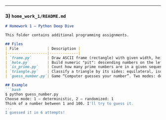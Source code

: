 
---

### 3) `home_work_1/README.md`
```markdown
# Homework 1 — Python Deep Dive

This folder contains additional programming assignments.

## Files
| File             | Description |
|------------------|-------------|
| `frame.py`       | Draw ASCII frame (rectangle) with given width, height, and border symbols. |
| `hole.py`        | Build numeric "pit": descending numbers on the left, dots in the middle, ascending on the right. |
| `is_prime.py`    | Count how many prime numbers are in a given sequence. |
| `triangle.py`    | Classify a triangle by its sides: equilateral, isosceles, scalene, or invalid. |
| `guess_number.py`| Game “Computer guesses your number”. Two modes: deterministic (binary search, ≤7 attempts for range 1..100) and randomized. |

## Example
```bash
$ python guess_number.py
Choose mode: 1 — deterministic, 2 — randomized: 1
Think of a number between 1 and 100. I'll try to guess it.
...
I guessed it in 6 attempts!
